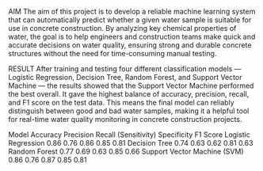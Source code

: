 AIM
The aim of this project is to develop a reliable machine learning system that can automatically predict whether a given water sample is suitable for use in concrete construction. 
By analyzing key chemical properties of water, the goal is to help engineers and construction teams make quick and accurate decisions on water quality, ensuring strong and durable 
concrete structures without the need for time-consuming manual testing.

RESULT
After training and testing four different classification models — Logistic Regression, Decision Tree, 
Random Forest, and Support Vector Machine — the results showed that the Support Vector Machine performed the best overall. 
It gave the highest balance of accuracy, precision, recall, and F1 score on the test data. 
This means the final model can reliably distinguish between good and bad water samples, making it a helpful tool for real-time water quality monitoring in concrete construction projects.

Model	                      Accuracy     Precision    Recall (Sensitivity)    Specificity	    F1 Score
Logistic Regression	          0.86	        0.76	            0.86	              0.85	        0.81
Decision Tree                 0.74	        0.63	            0.62	              0.81	        0.63
Random Forest	                0.77	        0.69	            0.63	              0.85	        0.66
Support Vector Machine (SVM)	0.86	        0.76	            0.87	              0.85	        0.81
